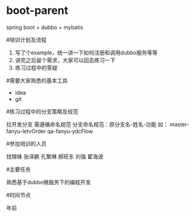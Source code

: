 # boot-parent
spring boot + dubbo + mybatis

#培训计划及流程
1. 写了个example，统一讲一下如何注册和调用dubbo服务等等
2. 讲完之后留个需求，大家可以回去练习一下
3. 练习过程中的答疑

#需要大家熟悉的基本工具
* idea
* git

#练习过程中的分支策略及规范

拉开发分支 需遵循命名规范
分支命名规范：原分支名-姓名-功能
如： master-fanyu-letvOrder  qa-fanyu-ydcFlow

#参加培训的人员

钱锦锋 张泽鹏 孔繁琳 郝旺东 刘强 翟海波

#主要任务

熟悉基于dubbo微服务下的编程开发

#时间节点

年前

